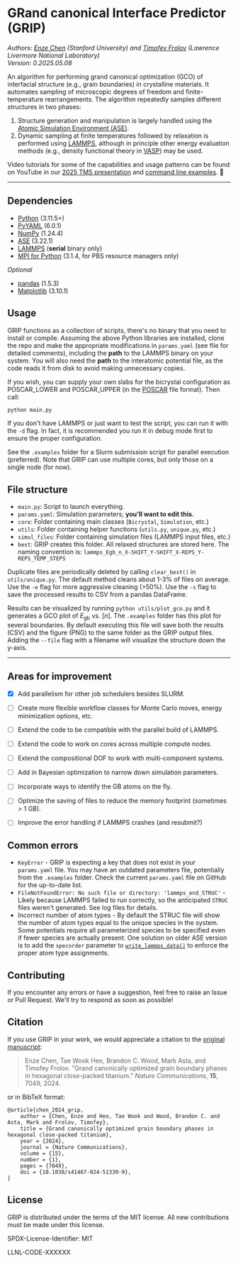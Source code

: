 # GRand canonical Interface Predictor (GRIP)

_Authors: [Enze Chen](https://enze-chen.github.io/) (Stanford University) and
[Timofey Frolov](https://people.llnl.gov/frolov2) (Lawrence Livermore National Laboratory)_     
_Version: 0.2025.05.08_

An algorithm for performing grand canonical optimization (GCO) of interfacial
structure (e.g., grain boundaries) in crystalline materials.
It automates sampling of microscopic degrees of freedom and finite-temperature rearrangements.
The algorithm repeatedly samples different structures in two phases:
  1. Structure generation and manipulation is largely handled using the
  [Atomic Simulation Environment (ASE)](https://wiki.fysik.dtu.dk/ase/).
  2. Dynamic sampling at finite temperatures followed by relaxation is performed using
  [LAMMPS](https://www.lammps.org), although in principle other energy
  evaluation methods (e.g., density functional theory in [VASP](https://www.vasp.at))
  may be used.

Video tutorials for some of the capabilities and usage patterns can be found on YouTube in our 
[2025 TMS presentation](https://youtu.be/QtuUdnOl1k4) and [command line examples](https://youtu.be/5BwtWnQ-JR8). 🎥

------


## Dependencies
- [Python](https://www.python.org/) (3.11.5+)
- [PyYAML](https://pyyaml.org/) (6.0.1)
- [NumPy](https://numpy.org/) (1.24.4)
- [ASE](https://wiki.fysik.dtu.dk/ase/) (3.22.1)
- [LAMMPS](https://www.lammps.org) (**serial** binary only)
- [MPI for Python](https://mpi4py.readthedocs.io/en/stable) (3.1.4, for PBS resource managers only)

_Optional_
- [pandas](https://pandas.pydata.org/) (1.5.3)
- [Matplotlib](https://matplotlib.org/stable/index.html) (3.10.1)


## Usage

GRIP functions as a collection of scripts, there's no binary that you need to install or compile.
Assuming the above Python libraries are installed, clone the repo and make the 
appropriate modifications in `params.yaml` (see file for detailed comments), 
including the **path** to the LAMMPS binary on your system.
You will also need the **path** to the interatomic potential file, 
as the code reads it from disk to avoid making unnecessary copies.

If you wish, you can supply your own slabs for the bicrystal configuration as
POSCAR_LOWER and POSCAR_UPPER (in the [POSCAR](https://www.vasp.at/wiki/index.php/POSCAR)
file format).
Then call:
```python
python main.py
```
If you don't have LAMMPS or just want to test the script, you can run it with the `-d` flag.
In fact, it is recommended you run it in debug mode first to ensure the proper configuration.

See the `.examples` folder for a Slurm submission script for parallel execution (preferred).
Note that GRIP can use multiple cores, but only those on a single node (for now).


## File structure
- `main.py`: Script to launch everything.
- `params.yaml`: Simulation parameters; **you'll want to edit this.**
- `core`: Folder containing main classes (`Bicrystal`, `Simulation`, etc.)
- `utils`: Folder containing helper functions (`utils.py`, `unique.py`, etc.)
- `simul_files`: Folder containing simulation files (LAMMPS input files, etc.)
- `best`: GRIP creates this folder. All relaxed structures are stored here. The naming convention is:
`lammps_Egb_n_X-SHIFT_Y-SHIFT_X-REPS_Y-REPS_TEMP_STEPS`


Duplicate files are periodically deleted by calling `clear_best()` in `utils/unique.py`.
The default method cleans about 1-3% of files on average.
Use the `-e` flag for more aggressive cleaning (>50%).
Use the `-s` flag to save the processed results to CSV from a pandas DataFrame.

Results can be visualized by running `python utils/plot_gco.py` and it generates a 
GCO plot of $E_{\mathrm{gb}}$ vs. $[n]$.
The `.examples` folder has this plot for several boundaries.
By default executing this file will save both the results (CSV) and the figure (PNG) 
to the same folder as the GRIP output files.
Adding the `--file` flag with a filename will visualize the structure down the y-axis.


------


## Areas for improvement
- [x] Add parallelism for other job schedulers besides SLURM.
- [ ] Create more flexible workflow classes for Monte Carlo moves, energy minimization options, etc.
- [ ] Extend the code to be compatible with the parallel build of LAMMPS.
- [ ] Extend the code to work on cores across multiple compute nodes.
- [ ] Extend the compositional DOF to work with multi-component systems.
- [ ] Add in Bayesian optimization to narrow down simulation parameters.
- [ ] Incorporate ways to identify the GB atoms on the fly.
- [ ] Optimize the saving of files to reduce the memory footprint (sometimes > 1 GB).
- [ ] Improve the error handling if LAMMPS crashes (and resubmit?)


## Common errors

- `KeyError` - GRIP is expecting a key that does not exist in your `params.yaml` file.
  You may have an outdated parameters file, potentially from the `.examples` folder.
  Check the current `params.yaml` file on GitHub for the up-to-date list.
- `FileNotFoundError: No such file or directory: 'lammps_end_STRUC'` - Likely because
  LAMMPS failed to run correctly, so the anticipated `STRUC` files weren't generated.
  See log files for details.
- Incorrect number of atom types - By default the STRUC file will show the number of
  atom types equal to the unique species in the system. Some potentials require all 
  parameterized species to be specified even if fewer species are actually present.
  One solution on older ASE version is to add the `specorder` parameter to
  [`write_lammps_data()`](https://wiki.fysik.dtu.dk/ase/ase/io/formatoptions.html#ase.io.lammpsdata.write_lammps_data)
  to enforce the proper atom type assignments.


## Contributing

If you encounter any errors or have a suggestion, feel free to raise an Issue or Pull Request.
We'll try to respond as soon as possible!


## Citation
If you use GRIP in your work, we would appreciate a citation to the [original manuscript](https://www.nature.com/articles/s41467-024-51330-9):

> Enze Chen, Tae Wook Heo, Brandon C. Wood, Mark Asta, and Timofey Frolov.
"Grand canonically optimized grain boundary phases in hexagonal close-packed titanium."
_Nature Communications_, **15**, 7049, 2024.

or in BibTeX format:

```
@article{chen_2024_grip,
    author = {Chen, Enze and Heo, Tae Wook and Wood, Brandon C. and Asta, Mark and Frolov, Timofey},
    title = {Grand canonically optimized grain boundary phases in hexagonal close-packed titanium},
    year = {2024},
    journal = {Nature Communications},
    volume = {15},
    number = {1},
    pages = {7049},
    doi = {10.1038/s41467-024-51330-9},
}
```


## License
GRIP is distributed under the terms of the MIT license. 
All new contributions must be made under this license.

SPDX-License-Identifier: MIT

LLNL-CODE-XXXXXX
